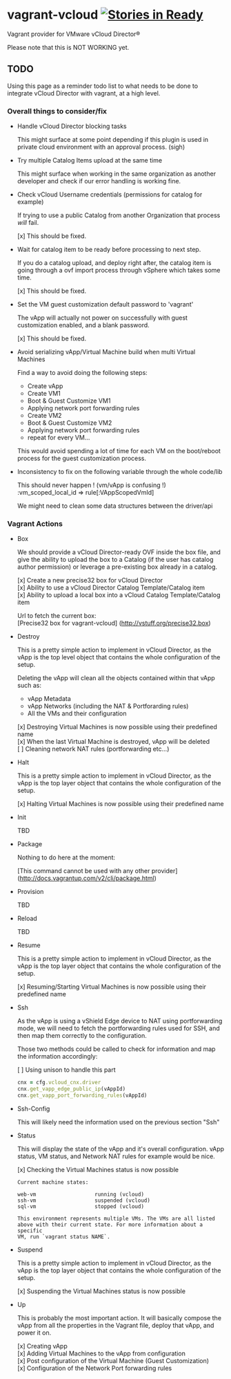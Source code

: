 # vagrant-vcloud [![Stories in Ready](http://badge.waffle.io/frapposelli/vagrant-vcloud.png)](http://waffle.io/frapposelli/vagrant-vcloud)  

Vagrant provider for VMware vCloud Director®

Please note that this is NOT WORKING yet.

## TODO ##

Using this page as a reminder todo list to what needs to be done to integrate
vCloud Director with vagrant, at a high level.

### Overall things to consider/fix ###

*   Handle vCloud Director blocking tasks

    This might surface at some point depending if this plugin is used in private 
    cloud environment with an approval process. (sigh)

*   Try multiple Catalog Items upload at the same time

    This might surface when working in the same organization as another developer
    and check if our error handling is working fine.

*   Check vCloud Username credentials (permissions for catalog for example)
    
    If trying to use a public Catalog from another Organization that process
    *will* fail.

    [x] This should be fixed.  

*   Wait for catalog item to be ready before processing to next step.

    If you do a catalog upload, and deploy right after, the catalog item is
    going through a ovf import process through vSphere which takes some time.

    [x] This should be fixed.  

*   Set the VM guest customization default password to 'vagrant'

    The vApp will actually not power on successfully with guest customization
    enabled, and a blank password.

    [x] This should be fixed.  

*   Avoid serializing vApp/Virtual Machine build when multi Virtual Machines

    Find a way to avoid doing the following steps:  
    - Create vApp  
    - Create VM1  
    - Boot & Guest Customize VM1  
    - Applying network port forwarding rules  
    - Create VM2  
    - Boot & Guest Customize VM2  
    - Applying network port forwarding rules  
    - repeat for every VM...  

    This would avoid spending a lot of time for each VM on the boot/reboot process
    for the guest customization process.

*   Inconsistency to fix on the following variable through the whole code/lib
    
    This should never happen ! (vm/vApp is confusing !)  
    :vm_scoped_local_id => rule[:VAppScopedVmId]

    We might need to clean some data structures between the driver/api  

### Vagrant Actions ###

*   Box

    We should provide a vCloud Director-ready OVF inside the box file, 
    and give the ability to upload the box to a Catalog 
    (if the user has catalog author permission) or leverage a pre-existing box 
    already in a catalog.

    [x] Create a new precise32 box for vCloud Director   
    [x] Ability to use a vCloud Director Catalog Template/Catalog item  
    [x] Ability to upload a local box into a vCloud Catalog Template/Catalog item  

    Url to fetch the current box:  
    [Precise32 box for vagrant-vcloud] (http://vstuff.org/precise32.box)

*   Destroy
    
    This is a pretty simple action to implement in vCloud Director, as the vApp 
    is the top level object that contains the whole configuration of the setup.

    Deleting the vApp will clean all the objects contained within that vApp
    such as:
    *   vApp Metadata
    *   vApp Networks (including the NAT & Portforarding rules)
    *   All the VMs and their configuration

    [x] Destroying Virtual Machines is now possible using their predefined name  
    [x] When the last Virtual Machine is destroyed, vApp will be deleted  
    [ ] Cleaning network NAT rules (portforwarding etc...)  

*   Halt

    This is a pretty simple action to implement in vCloud Director, as the vApp
    is the top layer object that contains the whole configuration of the setup.

    [x] Halting Virtual Machines is now possible using their predefined name  

*   Init
    
    TBD

*   Package

    Nothing to do here at the moment:

    [This command cannot be used with any other provider] (http://docs.vagrantup.com/v2/cli/package.html)

*   Provision

    TBD

*   Reload

    TBD

*   Resume

    This is a pretty simple action to implement in vCloud Director, as the vApp
    is the top layer object that contains the whole configuration of the setup.

    [x] Resuming/Starting Virtual Machines is now possible using their predefined name   

*   Ssh

    As the vApp is using a vShield Edge device to NAT using portforwarding mode,
    we will need to fetch the portforwarding rules used for SSH, and then map 
    them correctly to the configuration.

    Those two methods could be called to check for information and map the 
    information accordingly:

    [ ] Using unison to handle this part  

    ```ruby
    cnx = cfg.vcloud_cnx.driver  
    cnx.get_vapp_edge_public_ip(vAppId)  
    cnx.get_vapp_port_forwarding_rules(vAppId)
    ```  

*   Ssh-Config

    This will likely need the information used on the previous section "Ssh"

*   Status

    This will display the state of the vApp and it's overall configuration.
    vApp status, VM status, and Network NAT rules for example would be nice.

    [x] Checking the Virtual Machines status is now possible  

    ```Shell
    Current machine states:

    web-vm                   running (vcloud)
    ssh-vm                   suspended (vcloud)
    sql-vm                   stopped (vcloud)

    This environment represents multiple VMs. The VMs are all listed
    above with their current state. For more information about a specific
    VM, run `vagrant status NAME`.
    ```

*   Suspend

    This is a pretty simple action to implement in vCloud Director, as the vApp
    is the top layer object that contains the whole configuration of the setup.

    [x] Suspending the Virtual Machines status is now possible

*   Up

    This is probably the most important action.
    It will basically compose the vApp from all the properties in the Vagrant 
    file, deploy that vApp, and power it on.

    [x] Creating vApp   
    [x] Adding Virtual Machines to the vApp from configuration  
    [x] Post configuration of the Virtual Machine (Guest Customization)  
    [x] Configuration of the Network Port forwarding rules  
